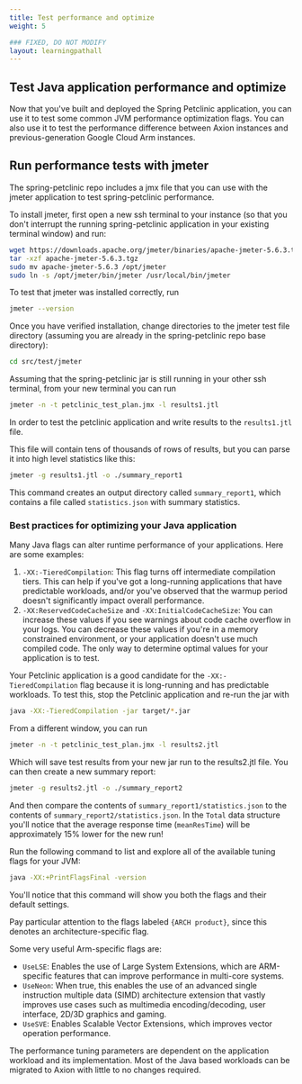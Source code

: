 ```yaml
---
title: Test performance and optimize
weight: 5

### FIXED, DO NOT MODIFY
layout: learningpathall
---
```


## Test Java application performance and optimize

Now that you've built and deployed the Spring Petclinic application, you can use it to test some common JVM performance optimization flags. You can also use it to test the performance difference between Axion instances and previous-generation Google Cloud Arm instances.

## Run performance tests with jmeter

The spring-petclinic repo includes a jmx file that you can use with the jmeter application to test spring-petclinic performance.

To install jmeter, first open a new ssh terminal to your instance (so that you don't interrupt the running spring-petclinic application in your existing terminal window) and run:

```bash
wget https://downloads.apache.org/jmeter/binaries/apache-jmeter-5.6.3.tgz
tar -xzf apache-jmeter-5.6.3.tgz
sudo mv apache-jmeter-5.6.3 /opt/jmeter
sudo ln -s /opt/jmeter/bin/jmeter /usr/local/bin/jmeter
```

To test that jmeter was installed correctly, run

```bash
jmeter --version
```

Once you have verified installation, change directories to the jmeter test file directory (assuming you are already in the spring-petclinic repo base directory):

```bash
cd src/test/jmeter
```

Assuming that the spring-petclinic jar is still running in your other ssh terminal, from your new terminal you can run

```bash
jmeter -n -t petclinic_test_plan.jmx -l results1.jtl
```

In order to test the petclinic application and write results to the `results1.jtl` file.

This file will contain tens of thousands of rows of results, but you can parse it into high level statistics like this:

```bash
jmeter -g results1.jtl -o ./summary_report1
```

This command creates an output directory called `summary_report1`, which contains a file called `statistics.json` with summary statistics.

### Best practices for optimizing your Java application

Many Java flags can alter runtime performance of your applications. Here are some examples:

1. `-XX:-TieredCompilation`: This flag turns off intermediate compilation tiers. This can help if you've got a long-running applications that have predictable workloads, and/or you've observed that the warmup period doesn't significantly impact overall performance.
2. `-XX:ReservedCodeCacheSize` and `-XX:InitialCodeCacheSize`: You can increase these values if you see warnings about code cache overflow in your logs. You can decrease these values if you're in a memory constrained environment, or your application doesn't use much compiled code. The only way to determine optimal values for your application is to test.

Your Petclinic application is a good candidate for the `-XX:-TieredCompilation` flag because it is long-running and has predictable workloads. To test this, stop the Petclinic application and re-run the jar with

```bash
java -XX:-TieredCompilation -jar target/*.jar
```

From a different window, you can run

```bash
jmeter -n -t petclinic_test_plan.jmx -l results2.jtl
```

Which will save test results from your new jar run to the results2.jtl file. You can then create a new summary report:

```bash
jmeter -g results2.jtl -o ./summary_report2
```

And then compare the contents of `summary_report1/statistics.json` to the contents of `summary_report2/statistics.json`. In the `Total` data structure you'll notice that the average response time (`meanResTime`) will be approximately 15% lower for the new run!

Run the following command to list and explore all of the available tuning flags for your JVM:

```bash
java -XX:+PrintFlagsFinal -version
```

You'll notice that this command will show you both the flags and their default settings.

Pay particular attention to the flags labeled `{ARCH product}`, since this denotes an architecture-specific flag.

Some very useful Arm-specific flags are:

* `UseLSE`: Enables the use of Large System Extensions, which are ARM-specific features that can improve performance in multi-core systems.
* `UseNeon`: When true, this enables the use of an advanced single instruction multiple data (SIMD) architecture extension that vastly improves use cases such as multimedia encoding/decoding, user interface, 2D/3D graphics and gaming.
* `UseSVE`: Enables Scalable Vector Extensions, which improves vector operation performance.

The performance tuning parameters are dependent on the application workload and its implementation. Most of the Java based workloads can be migrated to Axion with little to no changes required.
